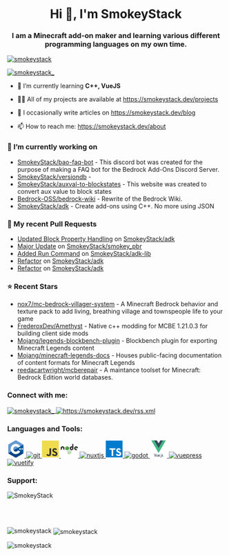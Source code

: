 <h1 align="center">Hi 👋, I'm SmokeyStack</h1>
<h3 align="center">I am a Minecraft add-on maker and learning various different programming languages on my own time.</h3>

<p align="left">
    <a href="https://github.com/ryo-ma/github-profile-trophy"><img src="https://github-profile-trophy.vercel.app/?username=smokeystack" alt="smokeystack" /></a>
</p>

<p align="left">
    <a href="https://twitter.com/smokeystack_" target="blank"><img src="https://img.shields.io/twitter/follow/smokeystack_?logo=twitter&style=for-the-badge" alt="smokeystack_" /></a>
</p>

- 🌱 I’m currently learning **C++, VueJS**

- 👨‍💻 All of my projects are available at https://smokeystack.dev/projects

- 📝 I occasionally write articles on https://smokeystack.dev/blog

- 📫 How to reach me: https://smokeystack.dev/about

### 🔭 I’m currently working on

- [SmokeyStack/bao-faq-bot](https://github.com/SmokeyStack/bao-faq-bot) - This discord bot was created for the purpose of making a FAQ bot for the Bedrock Add-Ons Discord Server.
- [SmokeyStack/versiondb](https://github.com/SmokeyStack/versiondb) - 
- [SmokeyStack/auxval-to-blockstates](https://github.com/SmokeyStack/auxval-to-blockstates) - This website was created to convert aux value to block states
- [Bedrock-OSS/bedrock-wiki](https://github.com/Bedrock-OSS/bedrock-wiki) - Rewrite of the Bedrock Wiki.
- [SmokeyStack/adk](https://github.com/SmokeyStack/adk) - Create add-ons using C&#43;&#43;. No more using JSON

### 🔨 My recent Pull Requests

- [Updated Block Property Handling](https://github.com/SmokeyStack/adk/pull/45) on [SmokeyStack/adk](https://github.com/SmokeyStack/adk)
- [Major Update](https://github.com/SmokeyStack/smokey_pbr/pull/4) on [SmokeyStack/smokey_pbr](https://github.com/SmokeyStack/smokey_pbr)
- [Added Run Command](https://github.com/SmokeyStack/adk-lib/pull/3) on [SmokeyStack/adk-lib](https://github.com/SmokeyStack/adk-lib)
- [Refactor](https://github.com/SmokeyStack/adk/pull/44) on [SmokeyStack/adk](https://github.com/SmokeyStack/adk)
- [Refactor](https://github.com/SmokeyStack/adk/pull/43) on [SmokeyStack/adk](https://github.com/SmokeyStack/adk)

### ⭐ Recent Stars

- [nox7/mc-bedrock-villager-system](https://github.com/nox7/mc-bedrock-villager-system) - A Minecraft Bedrock behavior and texture pack to add living, breathing village and townspeople life to your game
- [FrederoxDev/Amethyst](https://github.com/FrederoxDev/Amethyst) - Native c&#43;&#43; modding for MCBE 1.21.0.3 for building client side mods
- [Mojang/legends-blockbench-plugin](https://github.com/Mojang/legends-blockbench-plugin) - Blockbench plugin for exporting Minecraft Legends content
- [Mojang/minecraft-legends-docs](https://github.com/Mojang/minecraft-legends-docs) - Houses public-facing documentation of content formats for Minecraft Legends
- [reedacartwright/mcberepair](https://github.com/reedacartwright/mcberepair) - A maintance toolset for Minecraft: Bedrock Edition world databases.

<h3 align="left">Connect with me:</h3>
<p align="left">
    <a href="https://twitter.com/smokeystack_" target="blank">
        <img align="center" src="https://raw.githubusercontent.com/rahuldkjain/github-profile-readme-generator/master/src/images/icons/Social/twitter.svg" alt="smokeystack_" height="30" width="40" />
    </a>
    <a href="/https://smokeystack.dev/rss.xml" target="blank">
        <img align="center" src="https://raw.githubusercontent.com/rahuldkjain/github-profile-readme-generator/master/src/images/icons/Social/rss.svg" alt="https://smokeystack.dev/rss.xml" height="30" width="40" />
    </a>
</p>

<h3 align="left">Languages and Tools:</h3>
<p align="left">
    <a href="https://www.w3schools.com/cpp/" target="_blank" rel="noreferrer"> <img src="https://raw.githubusercontent.com/devicons/devicon/master/icons/cplusplus/cplusplus-original.svg" alt="cplusplus" width="40" height="40" /> </a>
    <a href="https://git-scm.com/" target="_blank" rel="noreferrer"> <img src="https://www.vectorlogo.zone/logos/git-scm/git-scm-icon.svg" alt="git" width="40" height="40" /> </a>
    <a href="https://developer.mozilla.org/en-US/docs/Web/JavaScript" target="_blank" rel="noreferrer">
        <img src="https://raw.githubusercontent.com/devicons/devicon/master/icons/javascript/javascript-original.svg" alt="javascript" width="40" height="40" />
    </a>
    <a href="https://nodejs.org" target="_blank" rel="noreferrer"> <img src="https://raw.githubusercontent.com/devicons/devicon/master/icons/nodejs/nodejs-original-wordmark.svg" alt="nodejs" width="40" height="40" /> </a>
    <a href="https://nuxtjs.org/" target="_blank" rel="noreferrer"> <img src="https://www.vectorlogo.zone/logos/nuxtjs/nuxtjs-icon.svg" alt="nuxtjs" width="40" height="40" /> </a>
    <a href="https://www.typescriptlang.org/" target="_blank" rel="noreferrer"> <img src="https://raw.githubusercontent.com/devicons/devicon/master/icons/typescript/typescript-original.svg" alt="typescript" width="40" height="40" /> </a>
    <a href="https://godotengine.org/" target="_blank" rel="noreferrer"> <img src="https://godotengine.org/asset-library/assets/logo.svg" alt="godot" width="40" height="40" /> </a>
    <a href="https://vuejs.org/" target="_blank" rel="noreferrer"> <img src="https://raw.githubusercontent.com/devicons/devicon/master/icons/vuejs/vuejs-original-wordmark.svg" alt="vuejs" width="40" height="40" /> </a>
    <a href="https://vuepress.vuejs.org/" target="_blank" rel="noreferrer">
        <img src="https://raw.githubusercontent.com/AliasIO/wappalyzer/master/src/drivers/webextension/images/icons/VuePress.svg" alt="vuepress" width="40" height="40" />
    </a>
    <a href="https://vuetifyjs.com/en/" target="_blank" rel="noreferrer"> <img src="https://bestofjs.org/logos/vuetify.svg" alt="vuetify" width="40" height="40" /> </a>
</p>

<h3 align="left">Support:</h3>
<p>
    <a href="https://ko-fi.com/SmokeyStack"> <img align="left" src="https://cdn.ko-fi.com/cdn/kofi3.png?v=3" height="50" width="210" alt="SmokeyStack" /></a>
</p>
<br />
<br />
<br />
<br />

<p><img align="left" src="https://github-readme-stats.vercel.app/api/top-langs?username=smokeystack&show_icons=true&locale=en&layout=compact" alt="smokeystack" /></p>

<p>&nbsp;<img align="center" src="https://github-readme-stats.vercel.app/api?username=smokeystack&show_icons=true&locale=en" alt="smokeystack" /></p>

<p><img align="center" src="https://github-readme-streak-stats.herokuapp.com/?user=smokeystack&" alt="smokeystack" /></p>
